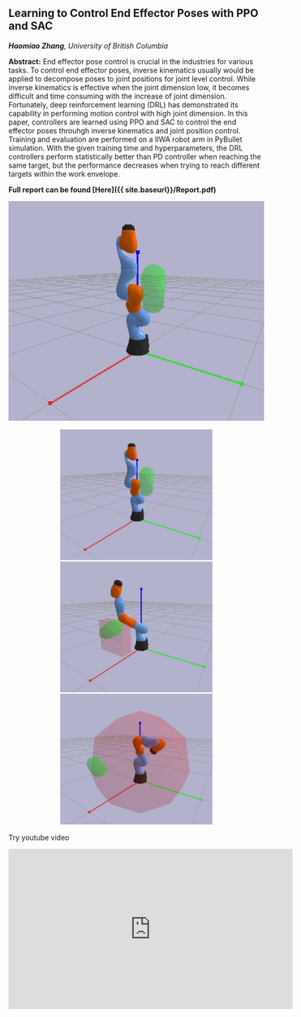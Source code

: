## Learning to Control End Effector Poses with PPO and SAC

_**Haomiao Zhang**, University of British Columbia_

**Abstract:** End effector pose control is crucial in the industries for various tasks. To control end effector poses, inverse kinematics usually would be applied to decompose poses to joint positions for joint level control. While inverse kinematics is effective when the joint dimension low, it becomes difficult and time consuming with the increase of joint dimension. Fortunately, deep reinforcement learning (DRL) has demonstrated its capability in performing motion control with high joint dimension. In this paper, controllers are learned using PPO and SAC to control the end effector poses throuhgh inverse kinematics and joint position control. Training and evaluation are performed on a IIWA robot arm in PyBullet simulation. With the given training time and hyperparameters, the DRL controllers perform statistically better than PD controller when reaching the same target, but the performance decreases when trying to reach different targets within the work envelope. 

**Full report can be found [Here]({{ site.baseurl}}/Report.pdf)**

![PyBullet Simulation](Point_Env.JPG)

<p align="center">
  <img src="Point_Env.JPG" width="300" />
  <img src="Box_Env.JPG" width="300" /> 
  <img src="Random_Env.JPG" width="300" />
</p>

Try youtube video

<p align="center">
<iframe width="560" height="315" src="https://www.youtube.com/embed/hjMx8EuyZJ8" title="YouTube video player" frameborder="0" allow="accelerometer; autoplay; clipboard-write; encrypted-media; gyroscope; picture-in-picture" allowfullscreen></iframe>
</p>
